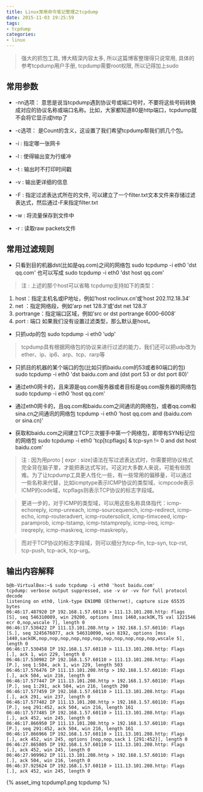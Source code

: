 ```yaml
---
title: Linux常用命令笔记整理之tcpdump
date: 2015-11-03 19:25:59
tags: 
- tcpdump
categories:
- linux
---
```


> 强大的抓包工具, 博大精深内容太多, 所以这篇博客整理得只说常用, 具体的参考tcpdump用户手册, 
> tcpdump需要root权限, 所以记得加上sudo

## **常用参数**
- -nn选项：
意思是说当tcpdump遇到协议号或端口号时，不要将这些号码转换成对应的协议名称或端口名称。比如，大家都知道80是http端口，tcpdump就不会将它显示成http了

- -c选项：
是Count的含义，这设置了我们希望tcpdump帮我们抓几个包。

- -i : 指定哪一张网卡

- -l : 使得输出变为行缓冲

- -t :  输出时不打印时间戳

- -v :  输出更详细的信息

- -F : 指定过滤表达式所在的文件, 可以建立了一个filter.txt文本文件来存储过滤表达式，然后通过-F来指定filter.txt

- -w : 将流量保存到文件中

- -r :  读取raw packets文件

<!-- more -->

## **常用过滤规则**

- 只看到目的机器dst(比如是qq.com)之间的网络包
sudo tcpdump -i eth0 'dst qq.com' 也可以写成 sudo tcpdump -i eth0 'dst host qq.com'

> 注 : 上述的那个host可以省略
> tcpdump支持如下的类型：
1. host：指定主机名或IP地址，例如’host roclinux.cn’或’host 202.112.18.34′
2. net ：指定网络段，例如’arp net 128.3’或’dst net 128.3′
3. portrange：指定端口区域，例如’src or dst portrange 6000-6008′
4. port : 端口
如果我们没有设置过滤类型，那么默认是host。

- 只抓udp的包
sudo tcpdump -i eth0 'udp'

> tcpdump具有根据网络包的协议来进行过滤的能力，我们还可以把udp改为ether、ip、ip6、arp、tcp、rarp等

- 只抓目的机器的某个端口的包(比如只抓baidu.com的53或者80端口的包)
sudo tcpdump -i eth0 'dst baidu.com and (dst port 53 or dst port 80)'

- 通过eth0网卡的，且来源是qq.com服务器或者目标是qq.com服务器的网络包
sudo tcpdump -i eth0 'host qq.com'

- 通过eth0网卡的，且qq.com和baidu.com之间通讯的网络包，或者qq.com和sina.cn之间通讯的网络包
tcpdump -i eth0 'host qq.com and (baidu.com or sina.cn)'

- 获取和baidu.com之间建立TCP三次握手中第一个网络包，即带有SYN标记位的网络包
sudo tcpdump -i eth0 'tcp[tcpflags] & tcp-syn != 0 and dst host baidu.com'

> 注 : 
> 因为用proto [ expr : size]语法在写过滤表达式时，你需要把协议格式完全背在脑子里，才能把表达式写对。可这对大多数人来说，可能有些困难。为了让tcpdump工具更人性化一些，有一些常用的偏移量，可以通过一些名称来代替，比如icmptype表示ICMP协议的类型域、icmpcode表示ICMP的code域，tcpflags则表示TCP协议的标志字段域。

> 更进一步的，对于ICMP的类型域，可以用这些名称具体指代：icmp-echoreply, icmp-unreach, icmp-sourcequench, icmp-redirect, icmp-echo, icmp-routeradvert, icmp-routersolicit, icmp-timxceed, icmp-paramprob, icmp-tstamp, icmp-tstampreply, icmp-ireq, icmp-ireqreply, icmp-maskreq, icmp-maskreply。

> 而对于TCP协议的标志字段域，则可以细分为tcp-fin, tcp-syn, tcp-rst, tcp-push, tcp-ack, tcp-urg。

## **输出内容解释**

```
b@b-VirtualBox:~$ sudo tcpdump -i eth0 'host baidu.com'
tcpdump: verbose output suppressed, use -v or -vv for full protocol decode
listening on eth0, link-type EN10MB (Ethernet), capture size 65535 bytes
06:46:17.487920 IP 192.168.1.57.60110 > 111.13.101.208.http: Flags [S], seq 546310089, win 29200, options [mss 1460,sackOK,TS val 1221546 ecr 0,nop,wscale 7], length 0
06:46:17.530422 IP 111.13.101.208.http > 192.168.1.57.60110: Flags [S.], seq 3245676077, ack 546310090, win 8192, options [mss 1440,sackOK,nop,nop,nop,nop,nop,nop,nop,nop,nop,nop,nop,wscale 5], length 0
06:46:17.530458 IP 192.168.1.57.60110 > 111.13.101.208.http: Flags [.], ack 1, win 229, length 0
06:46:17.530982 IP 192.168.1.57.60110 > 111.13.101.208.http: Flags [P.], seq 1:504, ack 1, win 229, length 503
06:46:17.576476 IP 111.13.101.208.http > 192.168.1.57.60110: Flags [.], ack 504, win 216, length 0
06:46:17.577447 IP 111.13.101.208.http > 192.168.1.57.60110: Flags [P.], seq 1:291, ack 504, win 216, length 290
06:46:17.577459 IP 192.168.1.57.60110 > 111.13.101.208.http: Flags [.], ack 291, win 237, length 0
06:46:17.577482 IP 111.13.101.208.http > 192.168.1.57.60110: Flags [P.], seq 291:452, ack 504, win 216, length 161
06:46:17.577485 IP 192.168.1.57.60110 > 111.13.101.208.http: Flags [.], ack 452, win 245, length 0
06:46:17.866950 IP 111.13.101.208.http > 192.168.1.57.60110: Flags [P.], seq 291:452, ack 504, win 216, length 161
06:46:17.866966 IP 192.168.1.57.60110 > 111.13.101.208.http: Flags [.], ack 452, win 245, options [nop,nop,sack 1 {291:452}], length 0
06:46:27.865805 IP 192.168.1.57.60110 > 111.13.101.208.http: Flags [.], ack 452, win 245, length 0
06:46:27.909962 IP 111.13.101.208.http > 192.168.1.57.60110: Flags [.], ack 504, win 216, length 0
06:46:37.925624 IP 192.168.1.57.60110 > 111.13.101.208.http: Flags [.], ack 452, win 245, length 0

```

{% asset_img tcpdump1.png tcpdump %}